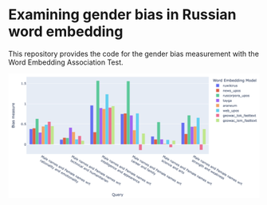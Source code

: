 # Examining gender bias in Russian word embedding
This repository provides the code for the gender bias measurement with the Word Embedding Association Test.

![](plot.png)
